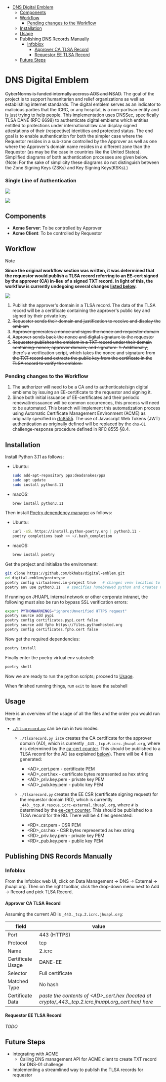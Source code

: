 - [DNS Digital Emblem](#dns-digital-emblem)
  - [Components](#components)
  - [Workflow](#workflow)
    - [Pending changes to the Workflow](#pending-changes-to-the-workflow)
  - [Installation](#installation)
  - [Usage](#usage)
  - [Publishing DNS Records Manually](#publishing-dns-records-manually)
    - [Infoblox](#infoblox)
      - [Approver CA TLSA Record](#approver-ca-tlsa-record)
      - [Requestor EE TLSA Record](#requestor-ee-tlsa-record)
  - [Future Steps](#future-steps)

# DNS Digital Emblem

~~CyberNorms is funded internally accross AOS and NSAD.~~ The goal of the project is to support humanitarian and relief organizations as well as establishing internet standards. The digital emblem serves as an indicator to malicious parties that the ICRC, or any hospital, is a non-partisan entity and is just trying to help people.
This implementation uses DNSSec, specifically TLSA DANE (RFC 6698) to authenticate digital emblems which entities entitled to protections under international law can display signed attestations of their (respective) identities and protected status.
The end goal is to enable authentication for both the simpler case where the Requestor resides in a sub-zone controlled by the Approver as well as one where the Approver's domain name resides in a different zone than the Requestor (as may be the case in countries like the United States). 
Simplified diagrams of both authentication processes are given below.
(Note: For the sake of simplicity these diagrams do not distinguish between the Zone Signing Keys (ZSKs) and Key Signing Keys(KSKs).)
### Single Line of Authentication

![](assets/DNSSecAuth-SingleLine.png)

![](assets/DNSSecAuth-TwoLines.png)

## Components
- __Acme Server__: To be controlled by Approver 
- __Acme Client__: To be controlled by Requestor



## Workflow

> [!NOTE]
> **Since the original workflow section was written, it was determined that the requestor would publish a TLSA
record referring to an EE-cert signed by the approver (CA) in-lieu of a signed TXT record.**
> **In light of this, the workflow is currently undegoing several changes [listed below](#pending-changes-to-the-workflow).**

![](assets/acme-workflow-general.svg)

1. Publish the approver's domain in a TLSA record. The data of the TLSA record will be a certificate containing the approver's public key and signed by their private key.
2. ~~Requester sends their domain and justification to receive and display the emblem~~
3. ~~Approver generates a nonce and signs the nonce and requester domain~~
4. ~~Approver sends back the nonce and digital signature to the requester~~
5. ~~Requester publishes the emblem in a TXT record under their domain containing: nonce, approver domain, and signature.~~
~~1. Additionally, there's a verification script, which takes the nonce and signature from the TXT record and extracts the public key from the certificate in the TLSA record to verify the emblem.~~

### Pending changes to the Workflow

1. The authorizer will need to be a CA and to authenticate/sign digital emblems by issuing an EE-certificate to the
requestor and signing it. 
2. Since both initial issuance of EE-certificates and their periodic renewal/reissuance will be
common occurrences, this process will need to be automated. This branch will implement this automatization process using
Automatic Certificate Management Environment (ACME) as originally specified in
[rfc8555](https://www.rfc-editor.org/rfc/rfc8555). The use of Javascript Web Tokens (JWT) authentication as originally defined will be replaced by the [`dns-01`](https://www.rfc-editor.org/rfc/rfc8555#section-8.4) challenge-response
procedure defined in RFC 8555 §8.4.

## Installation

Install Python 3.11 as follows:

- Ubuntu:
  ```bash
  sudo add-apt-repository ppa:deadsnakes/ppa
  sudo apt update
  sudo install python3.11
  ```

- macOS:
  ```bash
  brew install python3.11
  ```

Then install [Poetry dependency manager](https://python-poetry.org) as follows:

- Ubuntu:
  ```bash
  curl -sSL https://install.python-poetry.org | python3.11 -
  poetry completions bash >> ~/.bash_completion
  ```
- macOS:
  ```bash
  brew install poetry
  ```

Get the project and initialize the environment:
```bash
git clone https://github.com/bkhabs/digital-emblem.git
cd digital-emblem/prototype
poetry config virtualenvs.in-project true   # changes venv location to project root
poetry env use python3.11   # specifies homebrewed python and creates virtual env with this interpreter
```

If running on JHUAPL internal network or other corporate intranet, the following must also be run to bypass SSL verification errors:
```bash
export PYTHONWARNINGS="ignore:Unverified HTTPS request"
poetry source add pypi
poetry config certificates.pypi.cert false
poetry source add fpho https://files.pythonhosted.org
poetry config certificates.fpho.cert false
```

Now get the required dependencies:
```bash
poetry install
```

Finally enter the poetry virtual env subshell:
```bash
poetry shell
```

Now we are ready to run the python scripts; proceed to [Usage](#usage).

When finished running things, run `exit` to leave the subshell

## Usage

Here is an overview of the usage of all the files and the order you would run them in:

- [`./tlsarecord.py`](tlsarecord.py) can be run in two modes:
   
  - `./tlsarecord.py isCA` creates the CA certificate for the approver domain (AD), which is currently `_443._tcp.#.icrc.jhuapl.org`, where `#` is determined by the [ca-cert counter](./ca-cert/counter.txt). This should be published to a TLSA record for the AD (as explained [below](#approver-ca-tlsa-record)). There will be 4 files generated:
  
    - \<AD\>_cert.pem - certificate PEM
    - \<AD\>_cert.hex - certificate bytes represented as hex string
    - \<AD\>_priv.key.pem - private key PEM
    - \<AD\>_pub.key.pem - public key PEM
  
  - `./tlsarecord.py` creates the EE CSR (certificate signing request) for the requestor domain (RD), which is currently `_443._tcp.#.rescue.icrc-external.jhuapl.org`, where `#` is determined by the [ee-cert counter](./ee-cert/counter.txt). This should be published to a TLSA record for the RD. There will be 4 files generated:
  
    - \<RD\>_csr.pem - CSR PEM
    - \<RD\>_csr.hex - CSR bytes represented as hex string
    - \<RD\>_priv.key.pem - private key PEM
    - \<RD\>_pub.key.pem - public key PEM

## Publishing DNS Records Manually

### Infoblox

From the Infoblox web UI, click on Data Management -> DNS -> External -> jhuapl.org. Then on the right toolbar, click the drop-down menu next to Add -> Record and pick TLSA Record.

#### Approver CA TLSA Record

Assuming the current AD is `_443._tcp.2.icrc.jhuapl.org`:

| field | value |
|--|--|
| Port | 443 (HTTPS) |
| Protocol | tcp |
| Name | 2.icrc |
| Certificate Usage | DANE-EE |
| Selector | Full certificate |
| Matched Type | No hash |
| Certificate Data | *paste the contents of \<AD\>_cert.hex (located at crypto/_443._tcp.2.icrc.jhuapl.org_cert.hex) here* |

#### Requestor EE TLSA Record

*TODO*

## Future Steps

- Integrating with ACME
  - Calling DNS management API for ACME client to create TXT record for DNS-01 challenge
- Implementing a streamlined way to publish the TLSA records for requestor
